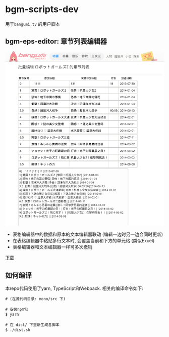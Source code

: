 # bgm-scripts-dev

用于`bangumi.tv` 的用户脚本

## bgm-eps-editor: 章节列表编辑器

![Screenshot](screenshots/bgm-eps-editor.png)

- 表格编辑器中的数据和原本的文本编辑器联动 (编辑一边时另一边会同时更新)
- 在表格编辑器中粘贴多行文本时, 会覆盖当前和下方的单元格 (类似Excel)
- 表格编辑器和文本编辑器一样可多次撤销

[下载](bgm-eps-editor.user.js)

## 如何编译

本repo代码使用了yarn, TypeScript和Webpack. 相关的编译命令如下:

```text
# (在源代码目录: mono/src 下)

# 安装npm包
$ yarn

# 在 dist/ 下重新生成各脚本
$ ./dist.sh

```
